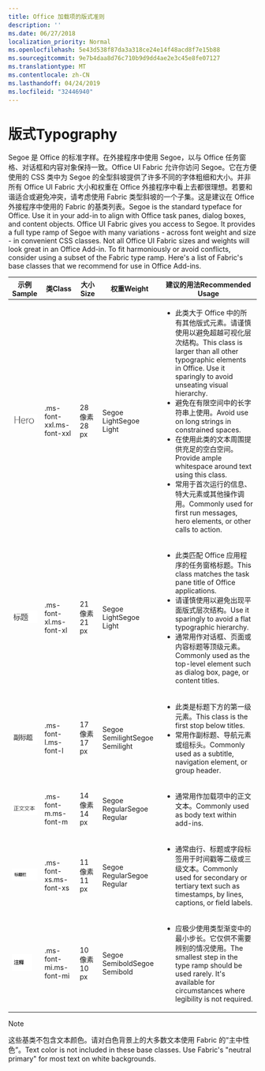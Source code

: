 ```yaml
---
title: Office 加载项的版式准则
description: ''
ms.date: 06/27/2018
localization_priority: Normal
ms.openlocfilehash: 5e43d538f87da3a318ce24e14f48acd8f7e15b88
ms.sourcegitcommit: 9e7b4daa8d76c710b9d9dd4ae2e3c45e8fe07127
ms.translationtype: MT
ms.contentlocale: zh-CN
ms.lasthandoff: 04/24/2019
ms.locfileid: "32446940"
---
```

# <a name="typography"></a><span data-ttu-id="88228-102">版式</span><span class="sxs-lookup"><span data-stu-id="88228-102">Typography</span></span>

<span data-ttu-id="88228-p101">Segoe 是 Office 的标准字样。在外接程序中使用 Segoe，以与 Office 任务窗格、对话框和内容对象保持一致。Office UI Fabric 允许你访问 Segoe。它在方便使用的 CSS 类中为 Segoe 的全型斜坡提供了许多不同的字体粗细和大小。并非所有 Office UI Fabric 大小和权重在 Office 外接程序中看上去都很理想。若要和谐适合或避免冲突，请考虑使用 Fabric 类型斜坡的一个子集。这是建议在 Office 外接程序中使用的 Fabric 的基类列表。</span><span class="sxs-lookup"><span data-stu-id="88228-p101">Segoe is the standard typeface for Office. Use it in your add-in to align with Office task panes, dialog boxes, and content objects. Office UI Fabric gives you access to Segoe. It provides a full type ramp of Segoe with many variations - across font weight and size - in convenient CSS classes. Not all Office UI Fabric sizes and weights will look great in an Office Add-in. To fit harmoniously or avoid conflicts, consider using a subset of the Fabric type ramp. Here's a list of Fabric's base classes that we recommend for use in Office Add-ins.</span></span>

|<span data-ttu-id="88228-110">示例</span><span class="sxs-lookup"><span data-stu-id="88228-110">Sample</span></span> |<span data-ttu-id="88228-111">类</span><span class="sxs-lookup"><span data-stu-id="88228-111">Class</span></span> |<span data-ttu-id="88228-112">大小</span><span class="sxs-lookup"><span data-stu-id="88228-112">Size</span></span> |<span data-ttu-id="88228-113">权重</span><span class="sxs-lookup"><span data-stu-id="88228-113">Weight</span></span> |<span data-ttu-id="88228-114">建议的用法</span><span class="sxs-lookup"><span data-stu-id="88228-114">Recommended Usage</span></span> |
|------ |----- |---- |------ |----------------- |
|![Hero 文本图像](../images/add-in-typeramp-hero.png)|<span data-ttu-id="88228-116">.ms-font-xxl</span><span class="sxs-lookup"><span data-stu-id="88228-116">.ms-font-xxl</span></span> |<span data-ttu-id="88228-117">28 像素</span><span class="sxs-lookup"><span data-stu-id="88228-117">28 px</span></span> | <span data-ttu-id="88228-118">Segoe Light</span><span class="sxs-lookup"><span data-stu-id="88228-118">Segoe Light</span></span> |<ul><li><span data-ttu-id="88228-p102">此类大于 Office 中的所有其他版式元素。请谨慎使用以避免超越可视化层次结构。</span><span class="sxs-lookup"><span data-stu-id="88228-p102">This class is larger than all other typographic elements in Office. Use it sparingly to avoid unseating visual hierarchy.</span></span></li><li><span data-ttu-id="88228-121">避免在有限空间中的长字符串上使用。</span><span class="sxs-lookup"><span data-stu-id="88228-121">Avoid use on long strings in constrained spaces.</span></span></li><li><span data-ttu-id="88228-122">在使用此类的文本周围提供充足的空白空间。</span><span class="sxs-lookup"><span data-stu-id="88228-122">Provide ample whitespace around text using this class.</span></span></li><li><span data-ttu-id="88228-123">常用于首次运行的信息、特大元素或其他操作调用。</span><span class="sxs-lookup"><span data-stu-id="88228-123">Commonly used for first run messages, hero elements, or other calls to action.</span></span></li></ul> |
|![Hero 文本图像](../images/add-in-typeramp-title.png)|<span data-ttu-id="88228-125">.ms-font-xl</span><span class="sxs-lookup"><span data-stu-id="88228-125">.ms-font-xl</span></span> |<span data-ttu-id="88228-126">21 像素</span><span class="sxs-lookup"><span data-stu-id="88228-126">21 px</span></span> |<span data-ttu-id="88228-127">Segoe Light</span><span class="sxs-lookup"><span data-stu-id="88228-127">Segoe Light</span></span> | <ul><li><span data-ttu-id="88228-128">此类匹配 Office 应用程序的任务窗格标题。</span><span class="sxs-lookup"><span data-stu-id="88228-128">This class matches the task pane title of Office applications.</span></span></li><li><span data-ttu-id="88228-129">请谨慎使用以避免出现平面版式层次结构。</span><span class="sxs-lookup"><span data-stu-id="88228-129">Use it sparingly to avoid a flat typographic hierarchy.</span></span></li><li><span data-ttu-id="88228-130">通常用作对话框、页面或内容标题等顶级元素。</span><span class="sxs-lookup"><span data-stu-id="88228-130">Commonly used as the top-level element such as dialog box, page, or content titles.</span></span></li></ul> |
|![Hero 文本图像](../images/add-in-typeramp-subtitle.png)|<span data-ttu-id="88228-132">.ms-font-l</span><span class="sxs-lookup"><span data-stu-id="88228-132">.ms-font-l</span></span> |<span data-ttu-id="88228-133">17 像素</span><span class="sxs-lookup"><span data-stu-id="88228-133">17 px</span></span> |<span data-ttu-id="88228-134">Segoe Semilight</span><span class="sxs-lookup"><span data-stu-id="88228-134">Segoe Semilight</span></span> | <ul><li><span data-ttu-id="88228-135">此类是标题下方的第一级元素。</span><span class="sxs-lookup"><span data-stu-id="88228-135">This class is the first stop below titles.</span></span></li><li><span data-ttu-id="88228-136">常用作副标题、导航元素或组标头。</span><span class="sxs-lookup"><span data-stu-id="88228-136">Commonly used as a subtitle, navigation element, or group header.</span></span></li><ul> |
|![特大文本图像](../images/add-in-typeramp-body.png)|<span data-ttu-id="88228-138">.ms-font-m</span><span class="sxs-lookup"><span data-stu-id="88228-138">.ms-font-m</span></span> |<span data-ttu-id="88228-139">14 像素</span><span class="sxs-lookup"><span data-stu-id="88228-139">14 px</span></span> |<span data-ttu-id="88228-140">Segoe Regular</span><span class="sxs-lookup"><span data-stu-id="88228-140">Segoe Regular</span></span> |<ul><li><span data-ttu-id="88228-141">通常用作加载项中的正文文本。</span><span class="sxs-lookup"><span data-stu-id="88228-141">Commonly used as body text within add-ins.</span></span></li><ul>|
|![Hero 文本图像](../images/add-in-typeramp-caption.png)|<span data-ttu-id="88228-143">.ms-font-xs</span><span class="sxs-lookup"><span data-stu-id="88228-143">.ms-font-xs</span></span> |<span data-ttu-id="88228-144">11 像素</span><span class="sxs-lookup"><span data-stu-id="88228-144">11 px</span></span> | <span data-ttu-id="88228-145">Segoe Regular</span><span class="sxs-lookup"><span data-stu-id="88228-145">Segoe Regular</span></span> |<ul><li><span data-ttu-id="88228-146">通常由行、标题或字段标签用于时间戳等二级或三级文本。</span><span class="sxs-lookup"><span data-stu-id="88228-146">Commonly used for secondary or tertiary text such as timestamps, by lines, captions, or field labels.</span></span></li><ul>|
|![Hero 文本图像](../images/add-in-typeramp-annotation.png)|<span data-ttu-id="88228-148">.ms-font-mi</span><span class="sxs-lookup"><span data-stu-id="88228-148">.ms-font-mi</span></span> |<span data-ttu-id="88228-149">10 像素</span><span class="sxs-lookup"><span data-stu-id="88228-149">10 px</span></span> |<span data-ttu-id="88228-150">Segoe Semibold</span><span class="sxs-lookup"><span data-stu-id="88228-150">Segoe Semibold</span></span> |<ul><li><span data-ttu-id="88228-p103">应极少使用类型渐变中的最小步长。它仅供不需要辨别的情况使用。</span><span class="sxs-lookup"><span data-stu-id="88228-p103">The smallest step in the type ramp should be used rarely. It's available for circumstances where legibility is not required.</span></span></li><ul>|

> [!NOTE]
> <span data-ttu-id="88228-p104">这些基类不包含文本颜色。请对白色背景上的大多数文本使用 Fabric 的“主中性色”。</span><span class="sxs-lookup"><span data-stu-id="88228-p104">Text color is not included in these base classes. Use Fabric's "neutral primary" for most text on white backgrounds.</span></span>
